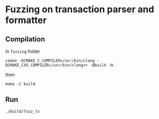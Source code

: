# Fuzzing on transaction parser and formatter

## Compilation

In `fuzzing` folder

```
cmake -DCMAKE_C_COMPILER=/usr/bin/clang -DCMAKE_CXX_COMPILER=/usr/bin/clang++ -Bbuild -H.
```

then

```
make -C build
```

## Run

```
./build/fuzz_tx
```
